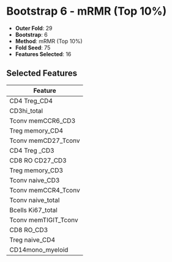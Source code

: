 # Bootstrap 6 - mRMR (Top 10%)

- **Outer Fold**: 29
- **Bootstrap**: 6
- **Method**: mRMR (Top 10%)
- **Fold Seed**: 75
- **Features Selected**: 16

## Selected Features

| Feature |
|---------|
| CD4 Treg_CD4 |
| CD3hi_total |
| Tconv memCCR6_CD3 |
| Treg memory_CD4 |
| Tconv memCD27_Tconv |
| CD4 Treg _CD3 |
| CD8 RO CD27_CD3 |
| Treg memory_CD3 |
| Tconv naive_CD3 |
| Tconv memCCR4_Tconv |
| Tconv naive_total |
| Bcells Ki67_total |
| Tconv memTIGIT_Tconv |
| CD8 RO_CD3 |
| Treg naive_CD4 |
| CD14mono_myeloid |
